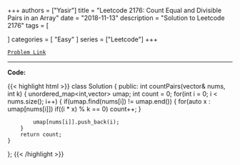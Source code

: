 
+++
authors = ["Yasir"]
title = "Leetcode 2176: Count Equal and Divisible Pairs in an Array"
date = "2018-11-13"
description = "Solution to Leetcode 2176"
tags = [
    
]
categories = [
    "Easy"
]
series = ["Leetcode"]
+++



[`Problem Link`](https://leetcode.com/problems/count-equal-and-divisible-pairs-in-an-array/description/)

---

**Code:**

{{< highlight html >}}
class Solution {
public:
    int countPairs(vector<int>& nums, int k) {
        unordered_map<int,vector<int>> umap;
        int count = 0;
        for(int i = 0; i < nums.size(); i++) 
        {
            if(umap.find(nums[i]) != umap.end()) 
            {
                for(auto x : umap[nums[i]]) 
                    if((i * x) % k == 0)
                        count++;
            }
            
            umap[nums[i]].push_back(i);
        }
        return count;
    }
};
{{< /highlight >}}


